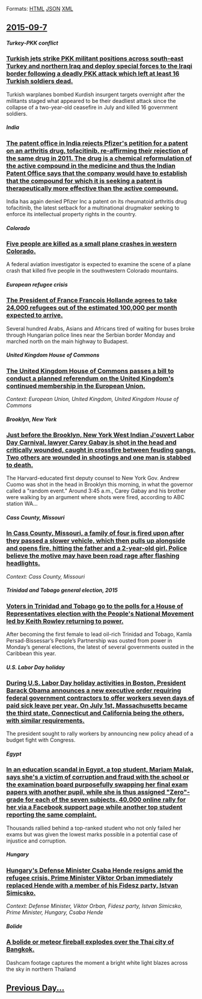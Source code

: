
Formats: [HTML](2015/09/7/index.html)  [JSON](2015/09/7/index.json)  [XML](2015/09/7/index.xml)  

## [2015-09-7](/news/2015/09/7/index.md)

##### Turkey-PKK conflict
### [Turkish jets strike PKK militant positions across south-east Turkey and northern Iraq and deploy special forces to the Iraqi border following a deadly PKK attack which left at least 16 Turkish soldiers dead. ](/news/2015/09/7/turkish-jets-strike-pkk-militant-positions-across-south-east-turkey-and-northern-iraq-and-deploy-special-forces-to-the-iraqi-border-followin.md)
Turkish warplanes bombed Kurdish insurgent targets overnight after the militants staged what appeared to be their deadliest attack since the collapse of a two-year-old ceasefire in July and killed 16 government soldiers.

##### India
### [The patent office in India rejects Pfizer's petition for a patent on an arthritis drug, tofacitinib, re-affirming their rejection of the same drug in 2011. The drug is a chemical reformulation of the active compound in the medicine and thus the Indian Patent Office says that the company would have to establish that the compound for which it is seeking a patent is therapeutically more effective than the active compound. ](/news/2015/09/7/the-patent-office-in-india-rejects-pfizer-s-petition-for-a-patent-on-an-arthritis-drug-tofacitinib-re-affirming-their-rejection-of-the-sam.md)
India has again denied Pfizer Inc a patent on its rheumatoid arthritis drug tofacitinib, the latest setback for a multinational drugmaker seeking to enforce its intellectual property rights in the country.

##### Colorado
### [Five people are killed as a small plane crashes in western Colorado. ](/news/2015/09/7/five-people-are-killed-as-a-small-plane-crashes-in-western-colorado.md)
A federal aviation investigator is expected to examine the scene of a plane crash that killed five people in the southwestern Colorado mountains.

##### European refugee crisis
### [The President of France Francois Hollande agrees to take 24,000 refugees out of the estimated 100,000 per month expected to arrive. ](/news/2015/09/7/the-president-of-france-franassois-hollande-agrees-to-take-24-000-refugees-out-of-the-estimated-100-000-per-month-expected-to-arrive.md)
Several hundred Arabs, Asians and Africans tired of waiting for buses broke through Hungarian police lines near the Serbian border Monday and marched north on the main highway to Budapest.

##### United Kingdom House of Commons
### [The United Kingdom House of Commons passes a bill to conduct a planned referendum on the United Kingdom's continued membership in the European Union. ](/news/2015/09/7/the-united-kingdom-house-of-commons-passes-a-bill-to-conduct-a-planned-referendum-on-the-united-kingdom-s-continued-membership-in-the-europe.md)
_Context: European Union, United Kingdom, United Kingdom House of Commons_

##### Brooklyn, New York
### [Just before the Brooklyn, New York West Indian J'ouvert Labor Day Carnival, lawyer Carey Gabay is shot in the head and critically wounded, caught in crossfire between feuding gangs. Two others are wounded in shootings and one man is stabbed to death. ](/news/2015/09/7/just-before-the-brooklyn-new-york-west-indian-j-ouvert-labor-day-carnival-lawyer-carey-gabay-is-shot-in-the-head-and-critically-wounded-c.md)
The Harvard-educated first deputy counsel to New York Gov. Andrew Cuomo was shot in the head in Brooklyn this morning, in what the governor called a &quot;random event.&quot; Around 3:45 a.m., Carey Gabay and his brother were walking by an argument where shots were fired, according to ABC station WA...

##### Cass County, Missouri
### [In Cass County, Missouri, a family of four is fired upon after they passed a slower vehicle, which then pulls up alongside and opens fire, hitting the father and a 2-year-old girl. Police believe the motive may have been road rage after flashing headlights. ](/news/2015/09/7/in-cass-county-missouri-a-family-of-four-is-fired-upon-after-they-passed-a-slower-vehicle-which-then-pulls-up-alongside-and-opens-fire-h.md)
_Context: Cass County, Missouri_

##### Trinidad and Tobago general election, 2015
### [Voters in Trinidad and Tobago go to the polls for a House of Representatives election with the People's National Movement led by Keith Rowley returning to power. ](/news/2015/09/7/voters-in-trinidad-and-tobago-go-to-the-polls-for-a-house-of-representatives-election-with-the-people-s-national-movement-led-by-keith-rowle.md)
After becoming the first female to lead oil-rich Trinidad and Tobago, Kamla Persad-Bissessar&rsquo;s People&rsquo;s Partnership was ousted from power in Monday&rsquo;s general elections, the latest of several governments ousted in the Caribbean this year.

##### U.S. Labor Day holiday
### [During U.S. Labor Day holiday activities in Boston, President Barack Obama announces a new executive order requiring federal government contractors to offer workers seven days of paid sick leave per year. On July 1st, Massachusetts became the third state, Connecticut and California being the others, with similar requirements. ](/news/2015/09/7/during-u-s-labor-day-holiday-activities-in-boston-president-barack-obama-announces-a-new-executive-order-requiring-federal-government-cont.md)
The president sought to rally workers by announcing new policy ahead of a budget fight with Congress.

##### Egypt
### [In an education scandal in Egypt, a top student, Mariam Malak, says she's a victim of corruption and fraud with the school or the examination board purposefully swapping her final exam papers with another pupil, while she is thus assigned "Zero"-grade for each of the seven subjects. 40,000 online rally for her via a Facebook support page while another top student reporting the same complaint. ](/news/2015/09/7/in-an-education-scandal-in-egypt-a-top-student-mariam-malak-says-she-s-a-victim-of-corruption-and-fraud-with-the-school-or-the-examinatio.md)
Thousands rallied behind a top-ranked student who not only failed her exams but was given the lowest marks possible in a potential case of injustice and corruption.

##### Hungary
### [Hungary's Defense Minister Csaba Hende resigns amid the refugee crisis. Prime Minister Viktor Orban immediately replaced Hende with a member of his Fidesz party, Istvan Simicsko. ](/news/2015/09/7/hungary-s-defense-minister-csaba-hende-resigns-amid-the-refugee-crisis-prime-minister-viktor-orba-n-immediately-replaced-hende-with-a-membe.md)
_Context: Defense Minister, Viktor Orban, Fidesz party, Istvan Simicsko, Prime Minister, Hungary, Csaba Hende_

##### Bolide
### [A bolide or meteor fireball explodes over the Thai city of Bangkok. ](/news/2015/09/7/a-bolide-or-meteor-fireball-explodes-over-the-thai-city-of-bangkok.md)
Dashcam footage captures the moment a bright white light blazes across the sky in northern Thailand

## [Previous Day...](/news/2015/09/6/index.md)

